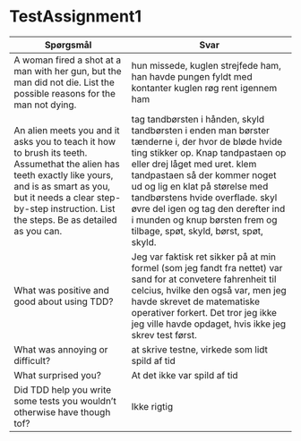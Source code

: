 # TestAssignment1
|Spørgsmål|Svar|
|---------|----|
|A woman fired a shot at a man with her gun, but the man did not die. List the possible reasons for the man not dying.| hun missede, kuglen strejfede ham, han havde pungen fyldt med kontanter kuglen røg rent igennem ham |
|An alien meets you and it asks you to teach it how to brush its teeth. Assumethat the alien has teeth exactly like yours, and is as smart as you, but it needs a clear step-by-step instruction. List the steps. Be as detailed as you can.| tag tandbørsten i hånden, skyld tandbørsten i enden man børster tænderne i, der hvor de bløde hvide ting stikker op. Knap tandpastaen op eller drej låget med uret. klem tandpastaen så der kommer noget ud og lig en klat på størelse med tandbørstens hvide overflade. skyl øvre del igen og tag den derefter ind i munden og knup børsten frem og tilbage, spøt, skyld, børst, spøt, skyld.
|What was positive and good about using TDD?|Jeg var faktisk ret sikker på at min formel (som jeg fandt fra nettet) var sand for at convetere fahrenheit til celcius, hvilke den også var, men jeg havde skrevet de matematiske operativer forkert. Det tror jeg ikke jeg ville havde opdaget, hvis ikke jeg skrev test først. |
|What was annoying or difficult?|at skrive testne, virkede som lidt spild af tid|
|What surprised you?|At det ikke var spild af tid|
|Did TDD help you write some tests you wouldn’t otherwise have though tof?|Ikke rigtig|
